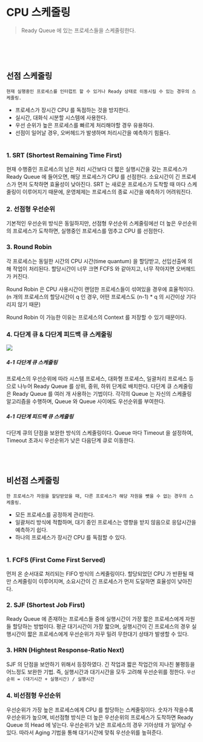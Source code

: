 # CPU 스케줄링
> Ready Queue 에 있는 프로세스들을 스케줄링한다.

<br><br><br>

## 선점 스케줄링
```
현재 실행중인 프로세스를 인터럽트 할 수 있거나 Ready 상태로 이동시킬 수 있는 경우의 스케줄링.
```
- 프로세스가 장시간 CPU 를 독점하는 것을 방지한다.
- 실시간, 대화식 시분할 시스템에 사용한다.
- 우선 순위가 높은 프로세스를 빠르게 처리해야할 경우 유용하다.
- 선점이 일어날 경우, 오버헤드가 발생하며 처리시간을 예측하기 힘들다.
<br><br>

### 1. SRT (Shortest Remaining Time First)
현재 수행중인 프로세스의 남은 처리 시간보다 더 짧은 실행시간을 갖는 프로세스가 Ready Queue 에 들어오면, 해당 프로세스가 CPU 를 선점한다. 소요시간이 긴 프로세스가 먼저 도착하면 효율성이 낮아진다. SRT 는 새로운 프로세스가 도착할 때 마다 스케줄링이 이루어지기 때문에, 운영체제는 프로세스의 종료 시간을 예측하기 어려워진다.
<br>

### 2. 선점형 우선순위
기본적인 우선순위 방식은 동일하지만, 선점형 우선순위 스케줄링에선 더 높은 우선순위의 프로세스가 도착하면, 실행중인 프로세스를 멈추고 CPU 를 선점한다.
<br>

### 3. Round Robin
각 프로세스는 동일한 시간의 CPU 시간(time quantum) 을 할당받고, 선입선출에 의해 작업이 처리된다. 할당시간이 너무 크면 FCFS 와 같아지고, 너무 작아지면 오버헤드가 커진다. 

Round Robin 은 CPU 사용시간이 랜덤한 프로세스들이 섞여있을 경우에 효율적이다. (n 개의 프로세스의 할당시간이 q 인 경우, 어떤 프로세스도 (n-1) * q 의 시간이상 기다리지 않기 때문)

Round Robin 이 가능한 이유는 프로세스의 Context 를 저장할 수 있기 때문이다.
<br>

### 4. 다단계 큐 & 다단계 피드백 큐 스케줄링
![](https://images.velog.io/images/sangwoo24/post/8ef195e8-1205-455a-b7ec-bb74ccd37dd2/%EC%8A%A4%ED%81%AC%EB%A6%B0%EC%83%B7%202021-05-16%20%EC%98%A4%EC%A0%84%202.15.03.png)
<br>

##### 4-1 다단계 큐 스케줄링
프로세스의 우선순위에 따라 시스템 프로세스, 대화형 프로세스, 일괄처리 프로세스 등으로 나누어 Ready Queue 를 상위, 중위, 하위 단계로 배치한다. 다단계 큐 스케줄링은 Ready Queue 를 여러 개 사용하는 기법이다. 각각의 Queue 는 자신의 스케줄링 알고리즘을 수행하며, Queue 와 Queue 사이에도 우선순위를 부여한다.
<br>

##### 4-1 다단계 피드백 큐 스케줄링
다단계 큐의 단점을 보완한 방식의 스케줄링이다. Queue 마다 Timeout 을 설정하여, Timeout 초과시 우선순위가 낮은 다음단계 큐로 이동한다.
<br><br><br><br>

## 비선점 스케줄링
```
한 프로세스가 자원을 할당받았을 때, 다른 프로세스가 해당 자원을 뺏을 수 없는 경우의 스케줄링.
```
- 모든 프로세스를 공정하게 관리한다.
- 일괄처리 방식에 적합하며, 대기 중인 프로세스는 영향을 받지 않음으로 응답시간을 예측하기 쉽다.
- 하나의 프로세스가 장시간 CPU 를 독점할 수 있다.
<br><br>

### 1. FCFS (First Come First Served)
먼저 온 순서대로 처리되는 FIFO 방식의 스케줄링이다. 할당되었던 CPU 가 반환될 때만 스케줄링이 이루어지며, 소요시간이 긴 프로세스가 먼저 도달하면 효율성이 낮아진다.
<br>

### 2. SJF (Shortest Job First)
Ready Queue 에 존재하는 프로세스들 중에 실행시간이 가장 짧은 프로세스에게 자원들 할당하는 방법이다. 평균 대기시간이 가장 짧으며, 실행시간이 긴 프로세스의 경우 실행시간이 짧은 프로세스에게 우선순위가 자꾸 밀려 무한대기 상태가 발생할 수 있다.
<br>

### 3. HRN (Hightest Response-Ratio Next)
SJF 의 단점을 보안하기 위해서 등장하였다. 긴 작업과 짧은 작업간의 지나친 불평등을 어느정도 보완한 기법. 즉, 실행시간과 대기시간을 모두 고려해 우선순위를 정한다. `우선순위 = (대기시간 + 실행시간) / 실행시간`
<br>

### 4. 비선점형 우선순위
우선순위가 가장 높은 프로세스에게 CPU 를 할당하는 스케줄링이다. 숫자가 작을수록 우선순위가 높으며, 비선점형 방식은 더 높은 우선순위의 프로세스가 도착하면 Ready Queue 의 Head 에 넣는다. 우선순위가 낮은 프로세스의 경우 기아상태 가 일어날 수 있다. 따라서 Aging 기법을 통해 대기시간에 맞춰 우선순위를 높혀준다.
